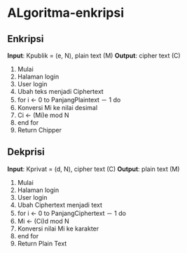 # ALgoritma-enkripsi

## Enkripsi

**Input**: Kpublik = (e, N), plain text (M)
**Output**: cipher text (C)
1. Mulai
2. Halaman login
3. User login
4. Ubah teks menjadi Ciphertext
5. for i ← 0 to PanjangPlaintext － 1 do
6. Konversi Mi ke nilai desimal
7. Ci ← (Mi)e mod N
8. end for
9. Return Chipper



## Dekprisi

**Input**: Kprivat = (d, N), cipher text (C)
**Output**: plain text (M)
1. Mulai
2. Halaman login
3. User login
4. Ubah Ciphertext menjadi text
5. for i ← 0 to PanjangCiphertext － 1 do
6. Mi ← (Ci)d mod N
7. Konversi nilai Mi ke karakter
8. end for
9. Return Plain Text
